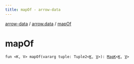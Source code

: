 ```yaml
---
title: mapOf - arrow-data
---
```


[arrow-data](../index.html) / [arrow.data](index.html) / [mapOf](./map-of.html)

# mapOf

`fun <K, V> mapOf(vararg tuple: Tuple2<`[`K`](map-of.html#K)`, `[`V`](map-of.html#V)`>): `[`MapK`](-map-k/index.html)`<`[`K`](map-of.html#K)`, `[`V`](map-of.html#V)`>`